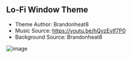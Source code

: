## Lo-Fi Window Theme ##
- Theme Author: Brandonheat8 
- Music Source: https://youtu.be/hQyzEyIf7P0
- Background Source: Brandonheat8

![image](https://user-images.githubusercontent.com/82458228/189523087-a527391e-797f-43bb-9d71-6ce60bc91978.png)

